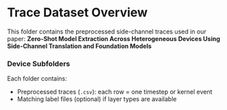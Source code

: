 # Trace Dataset Overview

This folder contains the preprocessed side-channel traces used in our paper:
**Zero-Shot Model Extraction Across Heterogeneous Devices Using Side-Channel Translation and Foundation Models**

### Device Subfolders

Each folder contains:
- Preprocessed traces (`.csv`): each row = one timestep or kernel event
- Matching label files (optional) if layer types are available


